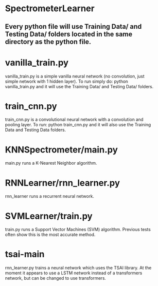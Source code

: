 # SpectrometerLearner

## Every python file will use Training Data/ and Testing Data/ folders located in the same directory as the python file.

# vanilla_train.py

vanilla_train.py is a simple vanilla neural network (no convolution, just simple network with 1 hidden layer). To run simply do:
  python vanilla_train.py
and it will use the Training Data/ and Testing Data/ folders.

# train_cnn.py

train_cnn.py is a convolutional neural network with a convolution and pooling layer. To run:
  python train_cnn.py
and it will also use the Training Data and Testing Data folders.

# KNNSpectrometer/main.py

main.py runs a K-Nearest Neighbor algorithm.

# RNNLearner/rnn_learner.py

rnn_learner runs a recurrent neural network.

# SVMLearner/train.py

train.py runs a Support Vector Machines (SVM) algorithm. Previous tests often show this is the most accurate method.

# tsai-main

rnn_learner.py trains a neural network which uses the TSAI library. At the moment it appears to use a LSTM network instead of a transformers network, but can be changed to use transformers.
